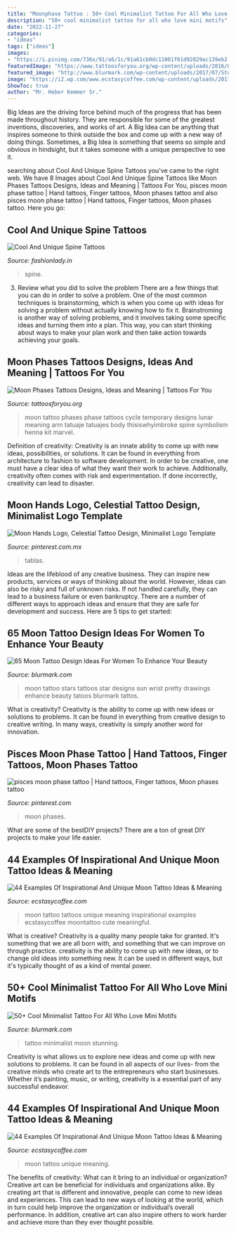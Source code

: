 ```yaml
---
title: "Moonphase Tattoo : 50+ Cool Minimalist Tattoo For All Who Love Mini Motifs"
description: "50+ cool minimalist tattoo for all who love mini motifs"
date: "2022-11-27"
categories:
- "ideas"
tags: ["ideas"]
images:
- "https://i.pinimg.com/736x/91/a6/1c/91a61cb0dc11001f61d92829ac139eb2.jpg"
featuredImage: "https://www.tattoosforyou.org/wp-content/uploads/2016/03/Moon-Phase-Tattoo.jpg"
featured_image: "http://www.blurmark.com/wp-content/uploads/2017/07/Stunning-Minimalist-Moon-Tattoo.jpg"
image: "https://i2.wp.com/www.ecstasycoffee.com/wp-content/uploads/2017/03/tattoo-waukeshatattoocompany-moontattoo-moonphases.jpg?resize=750%2C750"
ShowToc: true
author: "Mr. Heber Kemmer Sr."
---
```



Big Ideas are the driving force behind much of the progress that has been made throughout history. They are responsible for some of the greatest inventions, discoveries, and works of art. A Big Idea can be anything that inspires someone to think outside the box and come up with a new way of doing things. Sometimes, a Big Idea is something that seems so simple and obvious in hindsight, but it takes someone with a unique perspective to see it.

	

		
searching about Cool And Unique Spine Tattoos you've came to the right web. We have 8 Images about Cool And Unique Spine Tattoos like Moon Phases Tattoos Designs, Ideas and Meaning | Tattoos For You, pisces moon phase tattoo | Hand tattoos, Finger tattoos, Moon phases tattoo and also pisces moon phase tattoo | Hand tattoos, Finger tattoos, Moon phases tattoo. Here you go:
		
    
## Cool And Unique Spine Tattoos

<img loading=lazy src="https://www.fashionlady.in/wp-content/uploads/2016/10/tattoo-designs-down-spine.jpg" onerror="this.onerror=null;this.src='https://tse4.mm.bing.net/th?id=OIP.UFio5UtpzxvLZiBVzjftKQHaJ3&amp;pid=15.1';" alt="Cool And Unique Spine Tattoos">

_Source: fashionlady.in_

>spine. 

	

3. Review what you did to solve the problem
There are a few things that you can do in order to solve a problem. One of the most common techniques is brainstorming, which is when you come up with ideas for solving a problem without actually knowing how to fix it. Brainstroming is another way of solving problems, and it involves taking some specific ideas and turning them into a plan. This way, you can start thinking about ways to make your plan work and then take action towards achieving your goals.

    
## Moon Phases Tattoos Designs, Ideas And Meaning | Tattoos For You

<img loading=lazy src="https://www.tattoosforyou.org/wp-content/uploads/2016/03/Moon-Phase-Tattoo.jpg" onerror="this.onerror=null;this.src='https://tse1.mm.bing.net/th?id=OIP.hvz9_broMiRGaLWGXXGgcQHaGK&amp;pid=15.1';" alt="Moon Phases Tattoos Designs, Ideas and Meaning | Tattoos For You">

_Source: tattoosforyou.org_

>moon tattoo phases phase tattoos cycle temporary designs lunar meaning arm tatuaje tatuajes body thisiswhyimbroke spine symbolism henna kit marvel. 

	

Definition of creativity:
Creativity is an innate ability to come up with new ideas, possibilities, or solutions. It can be found in everything from architecture to fashion to software development. In order to be creative, one must have a clear idea of what they want their work to achieve. Additionally, creativity often comes with risk and experimentation. If done incorrectly, creativity can lead to disaster.

    
## Moon Hands Logo, Celestial Tattoo Design, Minimalist Logo Template

<img loading=lazy src="https://i.pinimg.com/736x/91/a6/1c/91a61cb0dc11001f61d92829ac139eb2.jpg" onerror="this.onerror=null;this.src='https://tse4.mm.bing.net/th?id=OIP.8H0TLykPXoNU1Yfc5-gKvgHaJQ&amp;pid=15.1';" alt="Moon Hands Logo, Celestial Tattoo Design, Minimalist Logo Template">

_Source: pinterest.com.mx_

>tablas. 

	

Ideas are the lifeblood of any creative business. They can inspire new products, services or ways of thinking about the world. However, ideas can also be risky and full of unknown risks. If not handled carefully, they can lead to a business failure or even bankruptcy. There are a number of different ways to approach ideas and ensure that they are safe for development and success. Here are 5 tips to get started:

    
## 65 Moon Tattoo Design Ideas For Women To Enhance Your Beauty

<img loading=lazy src="http://www.blurmark.com/wp-content/uploads/2017/03/Moon-Tattoo-With-Stars.jpg" onerror="this.onerror=null;this.src='https://tse2.mm.bing.net/th?id=OIP.buMiO7EHgv1wjzTPFZVvbQHaHa&amp;pid=15.1';" alt="65 Moon Tattoo Design Ideas For Women To Enhance Your Beauty">

_Source: blurmark.com_

>moon tattoo stars tattoos star designs sun wrist pretty drawings enhance beauty tatoos blurmark tattos. 

	

What is creativity?
Creativity is the ability to come up with new ideas or solutions to problems. It can be found in everything from creative design to creative writing. In many ways, creativity is simply another word for innovation.

    
## Pisces Moon Phase Tattoo | Hand Tattoos, Finger Tattoos, Moon Phases Tattoo

<img loading=lazy src="https://i.pinimg.com/736x/39/d5/1a/39d51aae091ce7c3fe932b33c2cb2a85.jpg" onerror="this.onerror=null;this.src='https://tse3.mm.bing.net/th?id=OIP.DxpJoQdt3ccLx4tVLyd3IQHaNK&amp;pid=15.1';" alt="pisces moon phase tattoo | Hand tattoos, Finger tattoos, Moon phases tattoo">

_Source: pinterest.com_

>moon phases. 

	

What are some of the bestDIY projects?
There are a ton of great DIY projects to make your life easier.

    
## 44 Examples Of Inspirational And Unique Moon Tattoo Ideas &amp; Meaning

<img loading=lazy src="https://i2.wp.com/www.ecstasycoffee.com/wp-content/uploads/2017/03/tattoo-waukeshatattoocompany-moontattoo-moonphases.jpg?resize=750%2C750" onerror="this.onerror=null;this.src='https://tse1.mm.bing.net/th?id=OIP.LY1ANdq3e2ckgILG5WcijgHaHa&amp;pid=15.1';" alt="44 Examples Of Inspirational And Unique Moon Tattoo Ideas &amp; Meaning">

_Source: ecstasycoffee.com_

>moon tattoo tattoos unique meaning inspirational examples ecstasycoffee moontattoo cute meaningful. 

	

What is creative?
Creativity is a quality many people take for granted. It's something that we are all born with, and something that we can improve on through practice. creativity is the ability to come up with new ideas, or to change old ideas into something new. It can be used in different ways, but it's typically thought of as a kind of mental power.

    
## 50+ Cool Minimalist Tattoo For All Who Love Mini Motifs

<img loading=lazy src="http://www.blurmark.com/wp-content/uploads/2017/07/Stunning-Minimalist-Moon-Tattoo.jpg" onerror="this.onerror=null;this.src='https://tse2.mm.bing.net/th?id=OIP.tNVXZv7mC37CuRnX44HY2AHaHa&amp;pid=15.1';" alt="50+ Cool Minimalist Tattoo For All Who Love Mini Motifs">

_Source: blurmark.com_

>tattoo minimalist moon stunning. 

	

Creativity is what allows us to explore new ideas and come up with new solutions to problems. It can be found in all aspects of our lives- from the creative minds who create art to the entrepreneurs who start businesses. Whether it’s painting, music, or writing, creativity is a essential part of any successful endeavor.

    
## 44 Examples Of Inspirational And Unique Moon Tattoo Ideas &amp; Meaning

<img loading=lazy src="https://i0.wp.com/www.ecstasycoffee.com/wp-content/uploads/2017/03/couplestattoos-suntattoo-moontattoo-mandalatattoo-mandala.jpg?resize=750%2C750" onerror="this.onerror=null;this.src='https://tse4.mm.bing.net/th?id=OIP.xR4uHAp5f9eUiUc7JRQdfgHaHa&amp;pid=15.1';" alt="44 Examples Of Inspirational And Unique Moon Tattoo Ideas &amp; Meaning">

_Source: ecstasycoffee.com_

>moon tattoo unique meaning. 

	

The benefits of creativity: What can it bring to an individual or organization?
Creative art can be beneficial for individuals and organizations alike. By creating art that is different and innovative, people can come to new ideas and experiences. This can lead to new ways of looking at the world, which in turn could help improve the organization or individual’s overall performance. In addition, creative art can also inspire others to work harder and achieve more than they ever thought possible.

